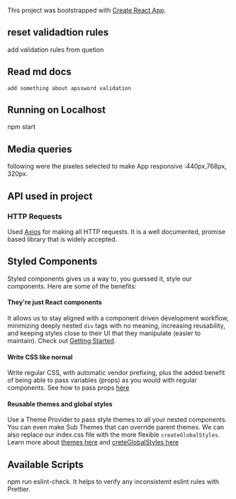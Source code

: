 This project was bootstrapped with [Create React App](https://github.com/facebook/create-react-app).

## reset validadtion rules

add validation rules from quetion

## Read md docs

    add something about apssword validation

## Running on Localhost

npm start

## Media queries

following were the pixeles selected to make App responsive :440px,768px, 320px.

## API used in project

### HTTP Requests

Used [Axios](https://github.com/axios/axios) for making all HTTP requests. It is a well documented, promise based library that is widely accepted.

## Styled Components

Styled components gives us a way to, you guessed it, style our components. Here are some of the benefits:

#### They're just React components

It allows us to stay aligned with a component driven development workflow, minimizing deeply nested `div` tags with no meaning, increasing reusability, and keeping styles close to their UI that they manipulate (easier to maintain). Check out [Getting Started](https://www.styled-components.com/docs/basics#getting-started).

#### Write CSS like normal

Write regular CSS, with automatic vendor prefixing, plus the added benefit of being able to pass variables (props) as you would with regular components. See how to pass props [here](https://www.styled-components.com/docs/basics#getting-started)

#### Reusable themes and global styles

Use a Theme Provider to pass style themes to all your nested components. You can even make Sub Themes that can override parent themes. We can also replace our index.css file with the more flexible `createGlobalStyles`. Learn more about [themes here](https://www.styled-components.com/docs/advanced#theming) and [creteGlobalStyles here](https://www.styled-components.com/docs/api#createglobalstyle)

## Available Scripts

npm run eslint-check. It helps to verify any inconsistemt eslint rules with Prettier.
